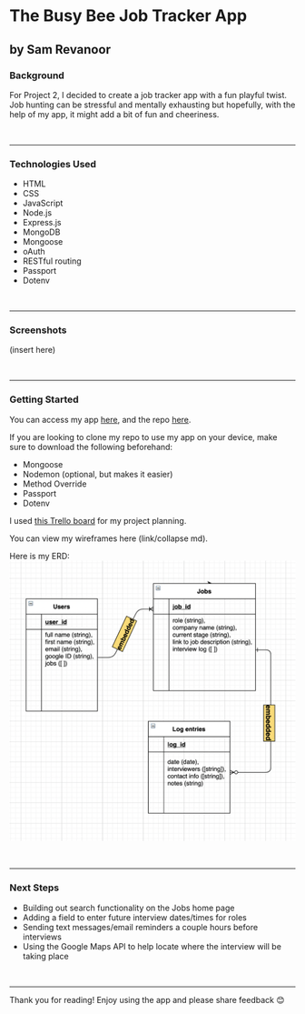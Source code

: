 # The Busy Bee Job Tracker App
## by Sam Revanoor

### **Background**

For Project 2, I decided to create a job tracker app with a fun playful twist. Job hunting can be stressful and mentally exhausting but hopefully, with the help of my app, it might add a bit of fun and cheeriness.

<br>

------

### **Technologies Used**

- HTML
- CSS
- JavaScript
- Node.js
- Express.js
- MongoDB
- Mongoose
- oAuth
- RESTful routing
- Passport
- Dotenv

<br>

------

### **Screenshots**

(insert here)

<br>

------

### **Getting Started**

You can access my app [here](https://thebusybee.herokuapp.com/), and the repo [here](https://github.com/samrevanoor/busybee).

If you are looking to clone my repo to use my app on your device, make sure to download the following beforehand:
- Mongoose
- Nodemon (optional, but makes it easier)
- Method Override
- Passport
- Dotenv

I used [this Trello board](https://trello.com/b/AglLSD6S/busy-bee-project-board) for my project planning. 

You can view my wireframes here (link/collapse md).

Here is my ERD: <img src="public/images/ERD.png">

<br>

------

### **Next Steps**

- Building out search functionality on the Jobs home page
- Adding a field to enter future interview dates/times for roles
- Sending text messages/email reminders a couple hours before interviews
- Using the Google Maps API to help locate where the interview will be taking place

<br>

------

Thank you for reading! Enjoy using the app and please share feedback 😊